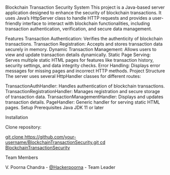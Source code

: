 Blockchain Transaction Security System
This project is a Java-based server application designed to enhance the security of blockchain transactions. It uses Java’s HttpServer class to handle HTTP requests and provides a user-friendly interface to interact with blockchain functionalities, including transaction authentication, verification, and secure data management.

Features
Transaction Authentication: Verifies the authenticity of blockchain transactions.
Transaction Registration: Accepts and stores transaction data securely in memory.
Dynamic Transaction Management: Allows users to view and update transaction details dynamically.
Static Page Serving: Serves multiple static HTML pages for features like transaction history, security settings, and data integrity checks.
Error Handling: Displays error messages for missing pages and incorrect HTTP methods.
Project Structure
The server uses several HttpHandler classes for different routes:

TransactionAuthHandler: Handles authentication of blockchain transactions.
TransactionRegistrationHandler: Manages registration and secure storage of transaction data.
TransactionManagementHandler: Displays and updates transaction details.
PageHandler: Generic handler for serving static HTML pages.
Setup
Prerequisites
Java JDK 11 or later

Installation

Clone repository:

[git clone https://github.com/your-username/BlockchainTransactionSecurity.git
cd BlockchainTransactionSecurity
](https://github.com/Hackerpoorna/Blockchain-transaction-security.git)

Team Members

V. Poorna Chandra - [@Hackerpoorna](https://github.com/Hackerpoorna) - Team Leader

